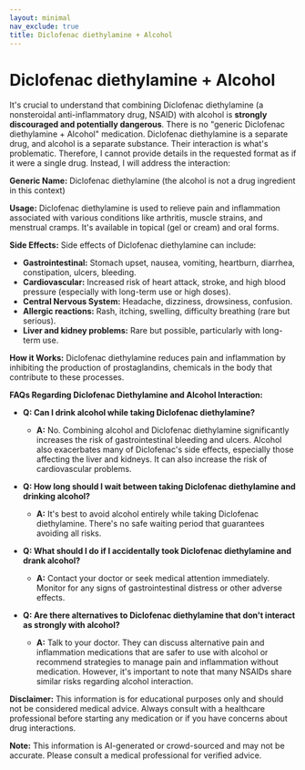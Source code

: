 ```yaml
---
layout: minimal
nav_exclude: true
title: Diclofenac diethylamine + Alcohol
---
```


# Diclofenac diethylamine + Alcohol

It's crucial to understand that combining Diclofenac diethylamine (a nonsteroidal anti-inflammatory drug, NSAID) with alcohol is **strongly discouraged and potentially dangerous**.  There is no "generic Diclofenac diethylamine + Alcohol" medication.  Diclofenac diethylamine is a separate drug, and alcohol is a separate substance.  Their interaction is what's problematic.  Therefore, I cannot provide details in the requested format as if it were a single drug. Instead, I will address the interaction:

**Generic Name:**  Diclofenac diethylamine (the alcohol is not a drug ingredient in this context)

**Usage:** Diclofenac diethylamine is used to relieve pain and inflammation associated with various conditions like arthritis, muscle strains, and menstrual cramps.  It's available in topical (gel or cream) and oral forms.

**Side Effects:**  Side effects of Diclofenac diethylamine can include:

* **Gastrointestinal:** Stomach upset, nausea, vomiting, heartburn, diarrhea, constipation, ulcers, bleeding.
* **Cardiovascular:** Increased risk of heart attack, stroke, and high blood pressure (especially with long-term use or high doses).
* **Central Nervous System:** Headache, dizziness, drowsiness, confusion.
* **Allergic reactions:** Rash, itching, swelling, difficulty breathing (rare but serious).
* **Liver and kidney problems:**  Rare but possible, particularly with long-term use.


**How it Works:** Diclofenac diethylamine reduces pain and inflammation by inhibiting the production of prostaglandins, chemicals in the body that contribute to these processes.

**FAQs Regarding Diclofenac Diethylamine and Alcohol Interaction:**

* **Q: Can I drink alcohol while taking Diclofenac diethylamine?**
    * **A:** No.  Combining alcohol and Diclofenac diethylamine significantly increases the risk of gastrointestinal bleeding and ulcers.  Alcohol also exacerbates many of Diclofenac's side effects, especially those affecting the liver and kidneys.  It can also increase the risk of cardiovascular problems.

* **Q: How long should I wait between taking Diclofenac diethylamine and drinking alcohol?**
    * **A:**  It's best to avoid alcohol entirely while taking Diclofenac diethylamine. There's no safe waiting period that guarantees avoiding all risks.

* **Q: What should I do if I accidentally took Diclofenac diethylamine and drank alcohol?**
    * **A:** Contact your doctor or seek medical attention immediately.  Monitor for any signs of gastrointestinal distress or other adverse effects.

* **Q: Are there alternatives to Diclofenac diethylamine that don't interact as strongly with alcohol?**
    * **A:** Talk to your doctor.  They can discuss alternative pain and inflammation medications that are safer to use with alcohol or recommend strategies to manage pain and inflammation without medication.  However, it's important to note that many NSAIDs share similar risks regarding alcohol interaction.


**Disclaimer:** This information is for educational purposes only and should not be considered medical advice. Always consult with a healthcare professional before starting any medication or if you have concerns about drug interactions.


**Note:** This information is AI-generated or crowd-sourced and may not be accurate. Please consult a medical professional for verified advice.